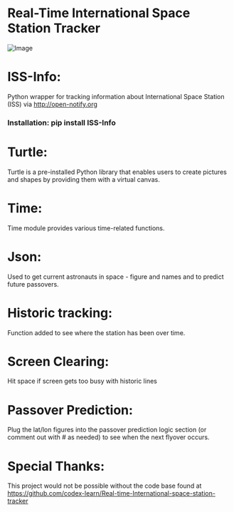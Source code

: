 # Real-Time International Space Station Tracker

![Image](https://i.imgur.com/7ZseNIS.png)

# ISS-Info:
 Python wrapper for tracking information about International Space Station (ISS) via http://open-notify.org
### Installation: pip install ISS-Info

# Turtle:
 Turtle is a pre-installed Python library that enables users to create pictures and shapes by providing them with a virtual canvas.

# Time:
 Time module provides various time-related functions.
 
# Json:
 Used to get current astronauts in space - figure and names and to predict future passovers.

# Historic tracking:
 Function added to see where the station has been over time.

# Screen Clearing:
 Hit space if screen gets too busy with historic lines
 
# Passover Prediction:
 Plug the lat/lon figures into the passover prediction logic section (or comment out with # as needed) to see when the next flyover occurs. 
 
# Special Thanks: 
 This project would not be possible without the code base found at https://github.com/codex-learn/Real-time-International-space-station-tracker
